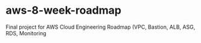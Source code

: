 # aws-8-week-roadmap
Final project for AWS Cloud Engineering Roadmap (VPC, Bastion, ALB, ASG, RDS, Monitoring
